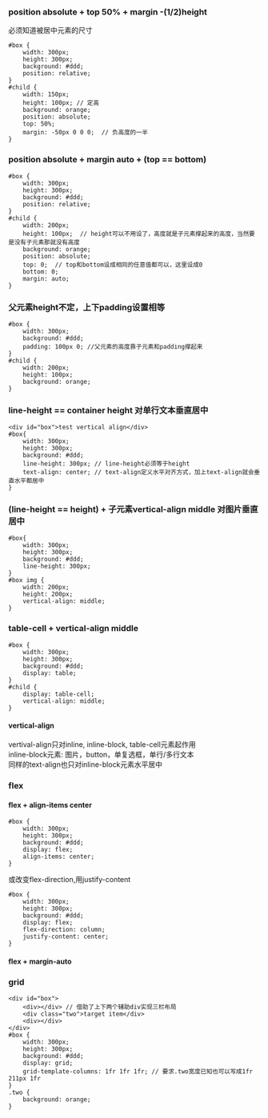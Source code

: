 ### position absolute + top 50% + margin -(1/2)height  
必须知道被居中元素的尺寸
```
#box {
    width: 300px;
    height: 300px;
    background: #ddd;
    position: relative;
}
#child {
    width: 150px;
    height: 100px; // 定高
    background: orange;
    position: absolute;
    top: 50%;
    margin: -50px 0 0 0;  // 负高度的一半
}
```

### position absolute + margin auto + (top == bottom)
```
#box {
    width: 300px;
    height: 300px;
    background: #ddd;
    position: relative;
}
#child {
    width: 200px;
    height: 100px;  // height可以不用设了，高度就是子元素撑起来的高度，当然要是没有子元素那就没有高度
    background: orange;
    position: absolute;
    top: 0;  // top和bottom设成相同的任意值都可以，这里设成0
    bottom: 0;
    margin: auto;
}
```

### 父元素height不定，上下padding设置相等 
```
#box {
    width: 300px;
    background: #ddd;
    padding: 100px 0; //父元素的高度靠子元素和padding撑起来
}
#child {
    width: 200px;
    height: 100px;
    background: orange;
}
```

### line-height == container height 对单行文本垂直居中  
```
<div id="box">test vertical align</div>
#box{
    width: 300px;
    height: 300px;
    background: #ddd;
    line-height: 300px; // line-height必须等于height
    text-align: center; // text-align定义水平对齐方式，加上text-align就会垂直水平都居中
}
```

### (line-height == height) + 子元素vertical-align middle 对图片垂直居中  
```
#box{
    width: 300px;
    height: 300px;
    background: #ddd;
    line-height: 300px;
}
#box img {
    width: 200px;
    height: 200px;
    vertical-align: middle;
}
```
  
### table-cell + vertical-align middle   
```
#box {
    width: 300px;
    height: 300px;
    background: #ddd;
    display: table;
}
#child {
    display: table-cell;
    vertical-align: middle;
}
```
#### vertical-align

vertival-align只对inline, inline-block, table-cell元素起作用   
inline-block元素: 图片，button，单复选框，单行/多行文本      
同样的text-align也只对inline-block元素水平居中 

### flex
#### flex + align-items center
```
#box {
    width: 300px;
    height: 300px;
    background: #ddd;
    display: flex;
    align-items: center;
}
```
或改变flex-direction,用justify-content
```
#box {
    width: 300px;
    height: 300px;
    background: #ddd;
    display: flex;
    flex-direction: column;
    justify-content: center;
}
```
#### flex + margin-auto

### grid 
```
<div id="box">
    <div></div> // 借助了上下两个辅助div实现三栏布局
    <div class="two">target item</div>
    <div></div>
</div>
#box {
    width: 300px;
    height: 300px;
    background: #ddd;
    display: grid;
    grid-template-columns: 1fr 1fr 1fr; // 要求.two宽度已知也可以写成1fr 211px 1fr
}
.two {
    background: orange;
}
```